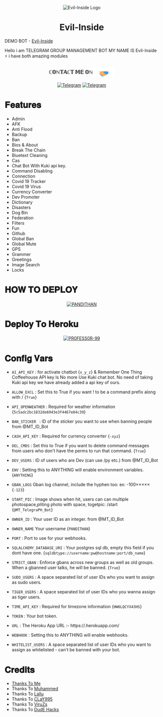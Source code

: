 <p align="center">
  <img src="PANDITHAN/Evil-Inside.jpeg" alt="Evil-Inside Logo">
</p>
<h1 align="center">
  <b>Evil-Inside</b>
</h1>

DEMO BOT - [Evil-Inside](https://telegram.dog/Evil_Inside_robot)
 

Hello i am TELEGRAM GROUP MANAGEMENT BOT MY NAME IS Evil-Inside ⚡ i have both amazing modules

<h3 align="center">ℂ𝕆ℕ𝕋𝔸ℂ𝕋 𝕄𝔼 𝕆ℕ<img align="center" src="https://github.com/PANDITHAN/PANDITHAN/blob/main/assets/Handshake.gif" height="33px" /></h3>
<p align="center">
<a href="https://telegram.dog/PANDITHAN_SIR"><img alt="Telegram" src="https://img.shields.io/badge/𝙿𝚁𝙾𝙵𝙸𝙻𝙴-2CA5E0?style=for-the-badge&logo=telegram&logoColor=white"/></a>
<a href="https://telegram.dog/M_STER_TECH"><img alt="Telegram" src="https://img.shields.io/badge/𝙲𝙷𝙰𝙽𝙽𝙴𝙻-2CA5E0?style=for-the-badge&logo=telegram&logoColor=white"/></a>
</p>



# 𝐅𝐞𝐚𝐭𝐮𝐫𝐞𝐬
* Admin
* AFK
* Anti Flood
* Backup
* Ban
* Bios & About
* Break The Chain
* Biuetext Cleaning
* Cas
* Chat Bot With Kuki api key. 
* Command Disabling
* Connection
* Covid 19 Tracker
* Covid 19 Virus
* Currency Converter
* Dev Promoter
* Dictionary
* Disasters
* Dog Bin
* Federation
* Filters
* Fun
* Github
* Global Ban
* Global Mute
* GPS
* Grammer
* Greetings
* Image Search
* Locks

# 𝐇𝐎𝐖 𝐓𝐎 𝐃𝐄𝐏𝐋𝐎𝐘 
<p align="center">
<a href="https://youtu.be/Bz8AUvN5bSo"><img <a href="https://github.com/PANDITHAN"><img src="https://github.com/PANDITHAN/VEDIO-BUTTON/blob/main/BUTTON/BUTTON_POWERED_BY-M-STER.png" alt="PANDITHAN" border="0" height="40" width="200" align="center" /></a>
</p>


# 𝐃𝐞𝐩𝐥𝐨𝐲 𝐓𝐨 𝐇𝐞𝐫𝐨𝐤𝐮
<p align="center">
<a href="https://dashboard.heroku.com/new?button-url=https%3A%2F%2Fgithub.com%2Flegendx22%2FGRANDROBOT&template=hhttps://github.com/PANDITHAN/Evil-Inside"><img src="https://github.com/PR0FESS0R-99/Buttons/blob/Professor-99/heroku/herokudeploy-01.svg" alt="PR0FESS0R-99" border="0" height="125" width="200" align="center" /></a>
</p>
 
# 𝐂𝐨𝐧𝐟𝐢𝐠 𝐕𝐚𝐫𝐬


- `AI_API_KEY` : for activate chatbot {`x_y_z`} & Remember One Thing Coffeehouse API key Is No more Use Kuki chat bot. No need of taking Kuki api key we have already added a api key of ours. 

- `ALLOW_EXCL` : Set this to True if you want ! to be a command prefix along with / {`True`}

- `API_OPENWEATHER` : Required for weather information {`5c5adc2bc1832de6943e3f4467e84c39`}

- `BAN_STICKER ` : ID of the sticker you want to use when banning people from @MT_ID_Bot

- `CASH_API_KEY` : Required for currency converter {`-xyz`}

- `DEL_CMDS` : Set this to True if you want to delete command messages from users who don't have the perms to run that command. {`True`}

- `DEV_USERS` : ID of users who are Dev (can use /py etc.) from @MT_ID_Bot

- `ENV` : Setting this to ANYTHING will enable environment variables. {`ANYTHING`}

- `GBAN_LOGS` Gban log channel, include the hyphen too: ex: -100××××× {`-123`}

- `START_PIC` : Image shows when hit, users can can multiple photospace,pliting photo with space, togetpic: /start {`@MT_TelegraPH_Bot`}

- `OWNER_ID` : Your user ID as an integer. from @MT_ID_Bot

- `OWNER_NAME` Your username {`PANDITHAN`}

- `PORT` : Port to use for your webhooks.

- `SQLALCHEMY_DATABASE_URI` : Your postgres sql db, empty this field if you dont have one. {`sqldbtype://username:pw@hostname:port/db_name`}

- `STRICT_GBAN` : Enforce gbans across new groups as well as old groups. When a gbanned user talks, he will be banned. {`True`}

- `SUDO_USERS` : A space separated list of user IDs who you want to assign as sudo users.

- `TIGER_USERS` : A space separated list of user IDs who you wanna assign as tiger users.

- `TIME_API_KEY` : Required for timezone information {`HW6LQCYX43HS`}

- `TOKEN` : Your bot token.

- `URL` : The Heroku App URL :- https://<appname>.herokuapp.com/

- `WEBHOOK` : Setting this to ANYTHING will enable webhooks.

- `WHITELIST_USERS` : A space separated list of user IDs who you want to assign as whitelisted - can't be banned with your bot.

# 𝐂𝐫𝐞𝐝𝐢𝐭𝐬
- [Thanks To Me ](https://github.com/PANDITHAN)
- Thanks To [Muhammed](https://github.com/PR0FESS0R-99)
- Thanks To [Lallu](https://github.com/Lallu-lallus) 
- Thanks To [CLaY995](https://github.com/CLaY9950) 
- Thanks To [ViruZs](https://github.com/TGExplore) 
- Thanks To [DudE Hacks](https://t.me/DudEhacks105) 


